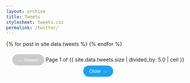 ```yaml
---
layout: archive
title: Tweets
stylesheet: tweets.css
permalink: /twitter/
---
```


<style>
.tweet {
  max-width: 600px;
  margin: 0 auto 20px;
  padding: 15px;
  border: 1px solid #e1e8ed;
  border-radius: 10px;
  background: white;
}

.tweet-header {
  display: flex;
  align-items: center;
  margin-bottom: 10px;
  position: relative;
}

.tweet-avatar {
  width: 48px;
  height: 48px;
  border-radius: 50%;
  margin-right: 12px;
  object-fit: cover;
}

.tweet-author {
  flex: 1;
}

.tweet-name {
  font-weight: bold;
  display: block;
}

.tweet-handle {
  color: #657786;
  font-size: 0.9em;
}

.tweet-date {
  color: #657786;
  font-size: 0.9em;
}

.tweet-content {
  margin: 10px 0;
  line-height: 1.4;
  font-size: 1.1em;
}

.tweet-media {
  margin-top: 15px;
  border-radius: 15px;
  overflow: hidden;
  border: 1px solid #e1e8ed;
}

.tweet-media img {
  width: 100%;
  height: auto;
  display: block;
}
</style>

<div class="tweet-feed">
  {% for post in site.data.tweets %}
    <div class="tweet" data-page="{{ forloop.index0 | divided_by: 5 | plus: 1 }}">
      {% include tweet.html post=post %}
    </div>
  {% endfor %}
</div>

<!-- Pagination Controls -->
<div class="pagination">
  <button id="prev-page" disabled>← Newer</button>
  <span id="page-indicator">Page 1 of {{ site.data.tweets.size | divided_by: 5.0 | ceil }}</span>
  <button id="next-page">Older →</button>
</div>

<style>
  .tweet { display: none; }
  .tweet[data-page="1"] { display: block; } /* Show first page by default */
  
  .pagination {
    text-align: center;
    margin: 20px 0;
  }
  .pagination button {
    background: #1da1f2;
    color: white;
    border: none;
    padding: 8px 16px;
    border-radius: 20px;
    cursor: pointer;
  }
  .pagination button:disabled {
    background: #ccc;
    cursor: not-allowed;
  }
</style>

<script>
document.addEventListener('DOMContentLoaded', function() {
  const tweets = document.querySelectorAll('.tweet');
  const prevBtn = document.getElementById('prev-page');
  const nextBtn = document.getElementById('next-page');
  const pageIndicator = document.getElementById('page-indicator');
  const postsPerPage = 5;
  let currentPage = 1;
  
  // Calculate total pages (fix for decimal values)
  const totalPages = Math.max(1, Math.ceil(tweets.length / postsPerPage));

  function updatePage() {
    // Show/hide tweets
    tweets.forEach((tweet, index) => {
      tweet.style.display = 
        (index >= (currentPage-1)*postsPerPage && index < currentPage*postsPerPage) 
        ? 'block' 
        : 'none';
    });

    // Update controls
    pageIndicator.textContent = `Page ${currentPage} of ${totalPages}`;
    prevBtn.disabled = currentPage === 1;
    nextBtn.disabled = currentPage === totalPages;
  }

  // Initial load
  updatePage();

  // Button events
  prevBtn.addEventListener('click', () => {
    if (currentPage > 1) updatePage(--currentPage);
  });

  nextBtn.addEventListener('click', () => {
    if (currentPage < totalPages) updatePage(++currentPage);
  });
});
</script>
